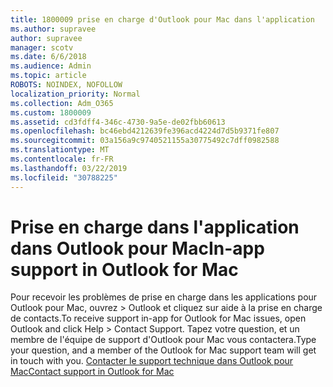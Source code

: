 ```yaml
---
title: 1800009 prise en charge d'Outlook pour Mac dans l'application
ms.author: supravee
author: supravee
manager: scotv
ms.date: 6/6/2018
ms.audience: Admin
ms.topic: article
ROBOTS: NOINDEX, NOFOLLOW
localization_priority: Normal
ms.collection: Adm_O365
ms.custom: 1800009
ms.assetid: cd3fdff4-346c-4730-9a5e-de02fbb60613
ms.openlocfilehash: bc46ebd4212639fe396acd4224d7d5b9371fe807
ms.sourcegitcommit: 03a156a9c9740521155a30775492c7dff0982588
ms.translationtype: MT
ms.contentlocale: fr-FR
ms.lasthandoff: 03/22/2019
ms.locfileid: "30788225"
---
```

# <a name="in-app-support-in-outlook-for-mac"></a><span data-ttu-id="b80d6-102">Prise en charge dans l'application dans Outlook pour Mac</span><span class="sxs-lookup"><span data-stu-id="b80d6-102">In-app support in Outlook for Mac</span></span>

<span data-ttu-id="b80d6-103">Pour recevoir les problèmes de prise en charge dans les applications pour Outlook pour Mac, ouvrez \> Outlook et cliquez sur aide à la prise en charge de contacts.</span><span class="sxs-lookup"><span data-stu-id="b80d6-103">To receive support in-app for Outlook for Mac issues, open Outlook and click Help \> Contact Support.</span></span> <span data-ttu-id="b80d6-104">Tapez votre question, et un membre de l'équipe de support d'Outlook pour Mac vous contactera.</span><span class="sxs-lookup"><span data-stu-id="b80d6-104">Type your question, and a member of the Outlook for Mac support team will get in touch with you.</span></span> [<span data-ttu-id="b80d6-105">Contacter le support technique dans Outlook pour Mac</span><span class="sxs-lookup"><span data-stu-id="b80d6-105">Contact support in Outlook for Mac</span></span>](https://answers.microsoft.com/en-us/msoffice/forum/msoffice_outlook-mso_mac/new-contact-support-feature-in-outlook-2016-for/d4fc21c4-25e2-4e10-b943-1fba6542b517)